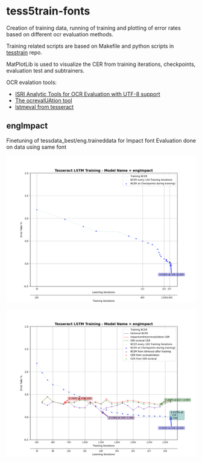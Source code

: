 # tess5train-fonts

Creation of training data, running of training and plotting of error rates based on different ocr evaluation methods.

Training related scripts are based on Makefile and python scripts in [tesstrain](https://github.com/tesseract-ocr/tesstrain) repo.

MatPlotLib is used to visualize the CER from training iterations, checkpoints, evaluation test and subtrainers.

OCR evalation tools:
* [ISRI Analytic Tools for OCR Evaluation with UTF-8 support](https://github.com/eddieantonio/ocreval) 
* [The ocrevalUAtion tool](https://sites.google.com/site/textdigitisation/ocrevaluation)
* [lstmeval from tesseract](https://github.com/tesseract-ocr/tesseract/blob/main/doc/lstmeval.1.asc)

## engImpact

Finetuning of tessdata_best/eng.traineddata for Impact font
Evaluation done on data using same font

![Plot generated from log file generated during training](https://github.com/Shreeshrii/tess5train-fonts/blob/main/data/engImpact/plots/engImpact-LOG-2.png)

![Plot generated from results of various OCR evaluation tools](https://github.com/Shreeshrii/tess5train-fonts/blob/main/data/engImpact/plots/engImpact-2.png)

